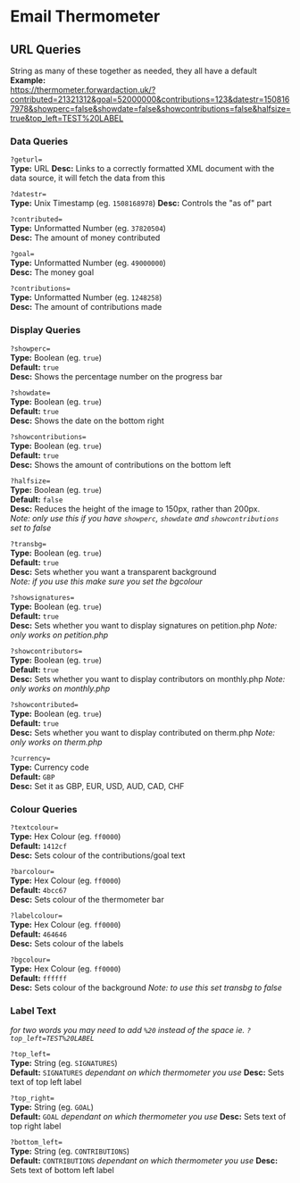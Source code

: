 # Email Thermometer

## URL Queries
String as many of these together as needed, they all have a default  
**Example:**  
https://thermometer.forwardaction.uk/?contributed=21321312&goal=52000000&contributions=123&datestr=1508167978&showperc=false&showdate=false&showcontributions=false&halfsize=true&top_left=TEST%20LABEL

### Data Queries

`?geturl=`  
**Type:** URL
**Desc:** Links to a correctly formatted XML document with the data source, it will fetch the data from this

`?datestr=`  
**Type:** Unix Timestamp (eg. `1508168978`)
**Desc:** Controls the "as of" part

`?contributed=`  
**Type:** Unformatted Number (eg. `37820504`)  
**Desc:** The amount of money contributed

`?goal=`  
**Type:** Unformatted Number (eg. `49000000`)  
**Desc:** The money goal

`?contributions=`  
**Type:** Unformatted Number (eg. `1248258`)  
**Desc:** The amount of contributions made

### Display Queries

`?showperc=`  
**Type:** Boolean (eg. `true`)  
**Default:** `true`  
**Desc:** Shows the percentage number on the progress bar

`?showdate=`  
**Type:** Boolean (eg. `true`)  
**Default:** `true`  
**Desc:** Shows the date on the bottom right

`?showcontributions=`  
**Type:** Boolean (eg. `true`)  
**Default:** `true`  
**Desc:** Shows the amount of contributions on the bottom left

`?halfsize=`  
**Type:** Boolean (eg. `true`)  
**Default:** `false`  
**Desc:** Reduces the height of the image to 150px, rather than 200px.  
_Note: only use this if you have `showperc`, `showdate` and `showcontributions` set to false_

`?transbg=`  
**Type:** Boolean (eg. `true`)  
**Default:** `true`  
**Desc:** Sets whether you want a transparent background  
_Note: if you use this make sure you set the bgcolour_

`?showsignatures=`  
**Type:** Boolean (eg. `true`)  
**Default:** `true`  
**Desc:** Sets whether you want to display signatures on petition.php
_Note: only works on petition.php_

`?showcontributors=`  
**Type:** Boolean (eg. `true`)  
**Default:** `true`  
**Desc:** Sets whether you want to display contributors on monthly.php
_Note: only works on monthly.php_

`?showcontributed=`  
**Type:** Boolean (eg. `true`)  
**Default:** `true`  
**Desc:** Sets whether you want to display contributed on therm.php
_Note: only works on therm.php_

`?currency=`  
**Type:** Currency code  
**Default:** `GBP`  
**Desc:** Set it as GBP, EUR, USD, AUD, CAD, CHF

### Colour Queries

`?textcolour=`  
**Type:** Hex Colour (eg. `ff0000`)  
**Default:** `1412cf`  
**Desc:** Sets colour of the contributions/goal text

`?barcolour=`  
**Type:** Hex Colour (eg. `ff0000`)  
**Default:** `4bcc67`  
**Desc:** Sets colour of the thermometer bar

`?labelcolour=`  
**Type:** Hex Colour (eg. `ff0000`)  
**Default:** `464646`  
**Desc:** Sets colour of the labels

`?bgcolour=`  
**Type:** Hex Colour (eg. `ff0000`)  
**Default:** `ffffff`  
**Desc:** Sets colour of the background
_Note: to use this set transbg to false_

### Label Text
_for two words you may need to add `%20` instead of the space ie. `?top_left=TEST%20LABEL`_

`?top_left=`  
**Type:** String (eg. `SIGNATURES`)  
**Default:** `SIGNATURES` _dependant on which thermometer you use_
**Desc:** Sets text of top left label

`?top_right=`  
**Type:** String (eg. `GOAL`)  
**Default:** `GOAL` _dependant on which thermometer you use_
**Desc:** Sets text of top right label

`?bottom_left=`  
**Type:** String (eg. `CONTRIBUTIONS`)  
**Default:** `CONTRIBUTIONS` _dependant on which thermometer you use_
**Desc:** Sets text of bottom left label

